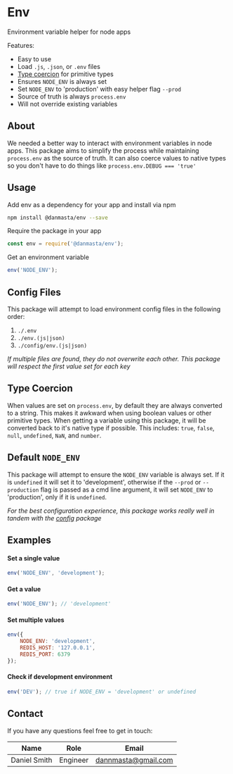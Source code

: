 # Env
Environment variable helper for node apps

Features:
* Easy to use
* Load `.js`, `.json`, or `.env` files
* [Type coercion](#type-coercion) for primitive types
* Ensures `NODE_ENV` is always set
* Set `NODE_ENV` to 'production' with easy helper flag `--prod`
* Source of truth is always `process.env`
* Will not override existing variables

## About
We needed a better way to interact with environment variables in node apps. This package aims to simplify the process while maintaining `process.env` as the source of truth. It can also coerce values to native types so you don't have to do things like `process.env.DEBUG === 'true'`

## Usage
Add env as a dependency for your app and install via npm
```bash
npm install @danmasta/env --save
```

Require the package in your app
```javascript
const env = require('@danmasta/env');
```

Get an environment variable
```javascript
env('NODE_ENV');
```

## Config Files
This package will attempt to load environment config files in the following order:
1. `./.env`
2. `./env.(js|json)`
3. `./config/env.(js|json)`

*If multiple files are found, they do not overwrite each other. This package will respect the first value set for each key*

## Type Coercion
When values are set on `process.env`, by default they are always converted to a string. This makes it awkward when using boolean values or other primitive types. When getting a variable using this package, it will be converted back to it's native type if possible. This includes: `true`, `false`, `null`, `undefined`, `NaN`, and `number`.

## Default `NODE_ENV`
This package will attempt to ensure the `NODE_ENV` variable is always set. If it is `undefined` it will set it to 'development', otherwise if the `--prod` or `--production` flag is passed as a cmd line argument, it will set `NODE_ENV` to 'production', only if it is `undefined`.

*For the best configuration experience, this package works really well in tandem with the [config](https://github.com/danmasta/config) package*

## Examples
#### Set a single value
```javascript
env('NODE_ENV', 'development');
```

#### Get a value
```javascript
env('NODE_ENV'); // 'development'
```

#### Set multiple values
```javascript
env({
    NODE_ENV: 'development',
    REDIS_HOST: '127.0.0.1',
    REDIS_PORT: 6379
});
```

#### Check if development environment
```javascript
env('DEV'); // true if NODE_ENV = 'development' or undefined
```

## Contact
If you have any questions feel free to get in touch:

Name | Role | Email
-----|------|------
Daniel Smith | Engineer | dannmasta@gmail.com
